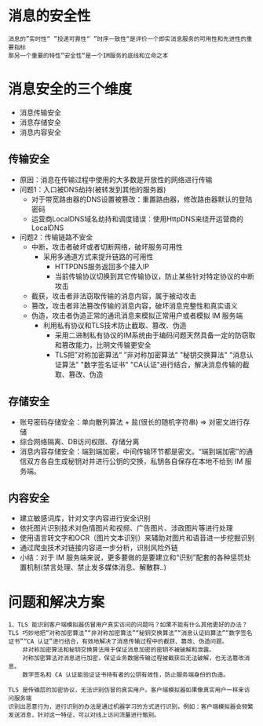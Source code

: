 # 消息的安全性
```
消息的”实时性“ ”投递可靠性“ ”时序一致性“是评价一个即实消息服务的可用性和先进性的重要指标
那另一个重要的特性”安全性“是一个IM服务的底线和立命之本
```

# 消息安全的三个维度
- 消息传输安全
- 消息存储安全
- 消息内容安全

## 传输安全
- 原因：消息在传输过程中使用的大多数是开放性的网络进行传输
- 问题1：入口被DNS劫持(被转发到其他的服务器)
    - 对于带宽路由器的DNS设置被篡改：重置路由器，修改路由器默认的登陆密码
    - 运营商LocalDNS域名劫持和调度错误：使用HttpDNS来绕开运营商的LocalDNS
- 问题2：传输链路不安全
    - 中断，攻击者破坏或者切断网络，破坏服务可用性
        - 采用多通道方式来提升链路的可用性
            - HTTPDNS服务返回多个接入IP
            - 当前传输协议切换到其它传输协议，防止某些针对特定协议的中断攻击
    - 截获，攻击者非法窃取传输的消息内容，属于被动攻击
    - 篡改，攻击者非法篡改传输的消息内容，破坏消息完整性和真实语义
    - 伪造，攻击者伪造正常的通讯消息来模拟正常用户或者模拟 IM 服务端
        - 利用私有协议和TLS技术防止截取、篡改、伪造
            - 采用二进制私有协议的IM系统由于编码问题天然具备一定的防窃取和篡改能力，比明文传输更安全
            - TLS把”对称加密算法“ ”非对称加密算法“ "秘钥交换算法" "消息认证算法" "数字签名证书" "CA认证"进行结合，解决消息传输的截取、篡改、伪造

## 存储安全
- 账号密码存储安全：单向散列算法 + 盐(很长的随机字符串) => 对密文进行存储
- 综合网络隔离、DB访问权限、存储分离
- 消息内容存储安全：端到端加密，中间传输环节都是密文。“端到端加密”的通信双方各自生成秘钥对并进行公钥的交换，私钥各自保存在本地不给到 IM 服务端。

## 内容安全
- 建立敏感词库，针对文字内容进行安全识别
- 依托图片识别技术对色情图片和视频、广告图片、涉政图片等进行处理
- 使用语言转文字和OCR（图片文本识别）来辅助对图片和语音进一步挖掘识别
- 通过爬虫技术对链接内容进一步分析，识别风险外链
- 小结：对于 IM 服务端来说，更多要做的是要建立和“识别”配套的各种惩罚处置机制(禁言处理、禁止发多媒体消息、解散群..)

# 问题和解决方案
```
1、TLS 能识别客户端模拟器仿冒用户真实访问的问题吗？如果不能有什么其他更好的办法？
TLS 巧妙地把“对称加密算法”“非对称加密算法”“秘钥交换算法”“消息认证码算法”“数字签名证书”“CA 认证”进行结合，有效地解决了消息传输过程中的截获、篡改、伪造问题。
    非对称加密算法和秘钥交换算法用于保证消息加密的密钥不被破解和泄露。
    对称加密算法对消息进行加密，保证业务数据传输过程被截获后无法破解，也无法篡改消息。
    数字签名和 CA 认证能验证证书持有者的公钥有效性，防止服务端身份的伪造。

TLS 是传输层的加密协议，无法识别仿冒的真实用户。客户端模拟器如果像真实用户一样来访问服务端
识别出恶意行为，进行识别的办法是通过机器学习的方式进行识别，例如：客户端模拟器会频繁发送消息，针对这一特征，可以对线上访问流量进行甄别。
```